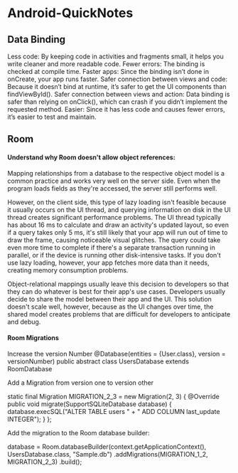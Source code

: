 # Android-QuickNotes

## Data Binding
 Less code: By keeping code in activities and fragments small, it helps you write cleaner and more readable code.
Fewer errors: The binding is checked at compile time.
Faster apps: Since the binding isn’t done in onCreate, your app runs faster.
Safer connection between views and code: Because it doesn’t bind at runtime, it’s safer to get the UI components than findViewById().
Safer connection between views and action: Data binding is safer than relying on onClick(), which can crash if you didn’t implement the requested method.
Easier: Since it has less code and causes fewer errors, it’s easier to test and maintain.

## Room

#### Understand why Room doesn't allow object references:

Mapping relationships from a database to the respective object model is a common practice and works very well on the server side. Even when the program loads fields as they're accessed, the server still performs well.

However, on the client side, this type of lazy loading isn't feasible because it usually occurs on the UI thread, and querying information on disk in the UI thread creates significant performance problems. The UI thread typically has about 16 ms to calculate and draw an activity's updated layout, so even if a query takes only 5 ms, it's still likely that your app will run out of time to draw the frame, causing noticeable visual glitches. The query could take even more time to complete if there's a separate transaction running in parallel, or if the device is running other disk-intensive tasks. If you don't use lazy loading, however, your app fetches more data than it needs, creating memory consumption problems.

Object-relational mappings usually leave this decision to developers so that they can do whatever is best for their app's use cases. Developers usually decide to share the model between their app and the UI. This solution doesn't scale well, however, because as the UI changes over time, the shared model creates problems that are difficult for developers to anticipate and debug.


#### Room Migrations

Increase the version Number
@Database(entities = {User.class}, version = versionNumber)
public abstract class UsersDatabase extends RoomDatabase


Add a Migration from version one to version other

static final Migration MIGRATION_2_3 = new Migration(2, 3) {
    @Override
    public void migrate(SupportSQLiteDatabase database) {
        database.execSQL("ALTER TABLE users "
                + " ADD COLUMN last_update INTEGER");
    }
};

Add the migration to the Room database builder:

database = Room.databaseBuilder(context.getApplicationContext(),
        UsersDatabase.class, "Sample.db")
        .addMigrations(MIGRATION_1_2, MIGRATION_2_3)
        .build();
